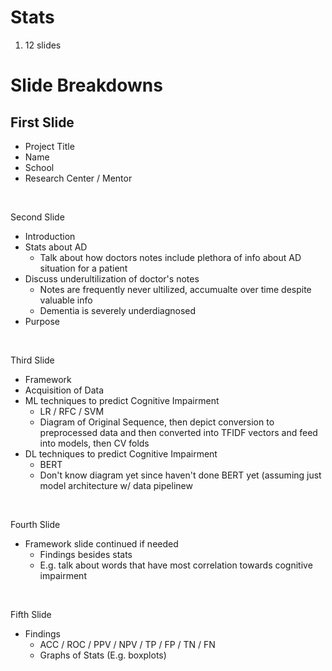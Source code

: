 # Stats
1. 12 slides

# Slide Breakdowns

## First Slide
  * Project Title
  * Name
  * School
  * Research Center / Mentor

<br>

Second Slide
  * Introduction
   * Stats about AD
     * Talk about how doctors notes include plethora of info about AD situation for a patient
   * Discuss underultilization of doctor's notes
     * Notes are frequently never ultilized, accumualte over time despite valuable info 
     * Dementia is severely underdiagnosed
   * Purpose
  
<br>

Third Slide
 * Framework
  * Acquisition of Data
  * ML techniques to predict Cognitive Impairment
    * LR / RFC / SVM
    * Diagram of Original Sequence, then depict conversion to preprocessed data and then converted into TFIDF vectors and feed into models, then CV folds 
  * DL techniques to predict Cognitive Impairment
    * BERT
    * Don't know diagram yet since haven't done BERT yet (assuming just model architecture w/ data pipelinew

<br>

Fourth Slide
 * Framework slide continued if needed
   * Findings besides stats
   * E.g. talk about words that have most correlation towards cognitive impairment

<br>

Fifth Slide
  * Findings
    * ACC / ROC / PPV / NPV / TP / FP / TN / FN
    * Graphs of Stats (E.g. boxplots)
